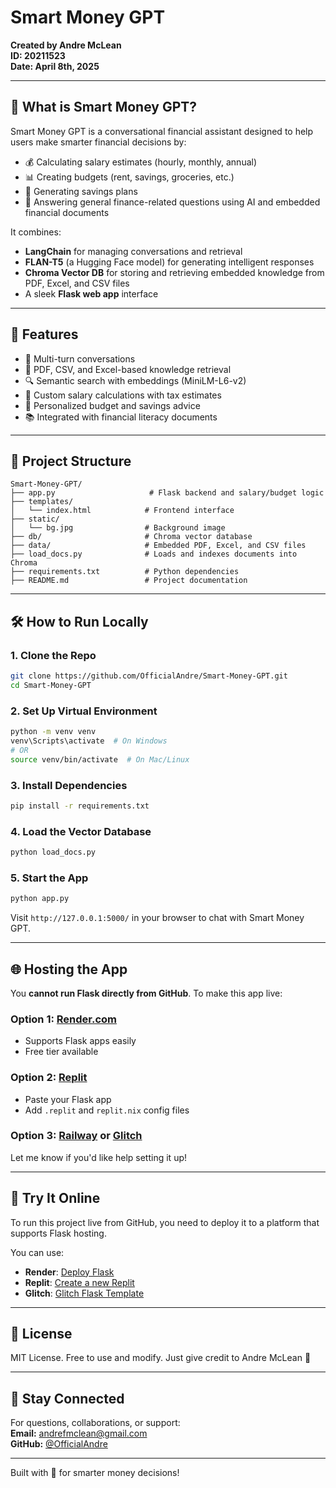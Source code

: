 # Smart Money GPT

**Created by Andre McLean**  
**ID: 20211523**  
**Date: April 8th, 2025**

---

## 💬 What is Smart Money GPT?

Smart Money GPT is a conversational financial assistant designed to help users make smarter financial decisions by:

- 💰 Calculating salary estimates (hourly, monthly, annual)
- 📊 Creating budgets (rent, savings, groceries, etc.)
- 🎯 Generating savings plans
- 🧠 Answering general finance-related questions using AI and embedded financial documents

It combines:
- **LangChain** for managing conversations and retrieval
- **FLAN-T5** (a Hugging Face model) for generating intelligent responses
- **Chroma Vector DB** for storing and retrieving embedded knowledge from PDF, Excel, and CSV files
- A sleek **Flask web app** interface

---

## 🚀 Features

- 🔄 Multi-turn conversations
- 🧾 PDF, CSV, and Excel-based knowledge retrieval
- 🔍 Semantic search with embeddings (MiniLM-L6-v2)
- 💸 Custom salary calculations with tax estimates
- 📅 Personalized budget and savings advice
- 📚 Integrated with financial literacy documents

---

## 📂 Project Structure

```
Smart-Money-GPT/
├── app.py                     # Flask backend and salary/budget logic
├── templates/
│   └── index.html            # Frontend interface
├── static/
│   └── bg.jpg                # Background image
├── db/                       # Chroma vector database
├── data/                     # Embedded PDF, Excel, and CSV files
├── load_docs.py              # Loads and indexes documents into Chroma
├── requirements.txt          # Python dependencies
├── README.md                 # Project documentation
```

---

## 🛠️ How to Run Locally

### 1. Clone the Repo
```bash
git clone https://github.com/OfficialAndre/Smart-Money-GPT.git
cd Smart-Money-GPT
```

### 2. Set Up Virtual Environment
```bash
python -m venv venv
venv\Scripts\activate  # On Windows
# OR
source venv/bin/activate  # On Mac/Linux
```

### 3. Install Dependencies
```bash
pip install -r requirements.txt
```

### 4. Load the Vector Database
```bash
python load_docs.py
```

### 5. Start the App
```bash
python app.py
```

Visit `http://127.0.0.1:5000/` in your browser to chat with Smart Money GPT.

---

## 🌐 Hosting the App

You **cannot run Flask directly from GitHub**. To make this app live:

### Option 1: [Render.com](https://render.com)
- Supports Flask apps easily
- Free tier available

### Option 2: [Replit](https://replit.com)
- Paste your Flask app
- Add `.replit` and `replit.nix` config files

### Option 3: [Railway](https://railway.app) or [Glitch](https://glitch.com)

Let me know if you'd like help setting it up!

---

## 🔗 Try It Online

To run this project live from GitHub, you need to deploy it to a platform that supports Flask hosting.

You can use:
- **Render**: [Deploy Flask](https://render.com/docs/deploy-flask)
- **Replit**: [Create a new Replit](https://replit.com/~)
- **Glitch**: [Glitch Flask Template](https://glitch.com/edit/#!/remix/flask-starter)

---

## 📜 License

MIT License. Free to use and modify. Just give credit to Andre McLean 💼

---

## 👋 Stay Connected

For questions, collaborations, or support:  
**Email:** andrefmclean@gmail.com  
**GitHub:** [@OfficialAndre](https://github.com/OfficialAndre)

---

Built with 💙 for smarter money decisions!

